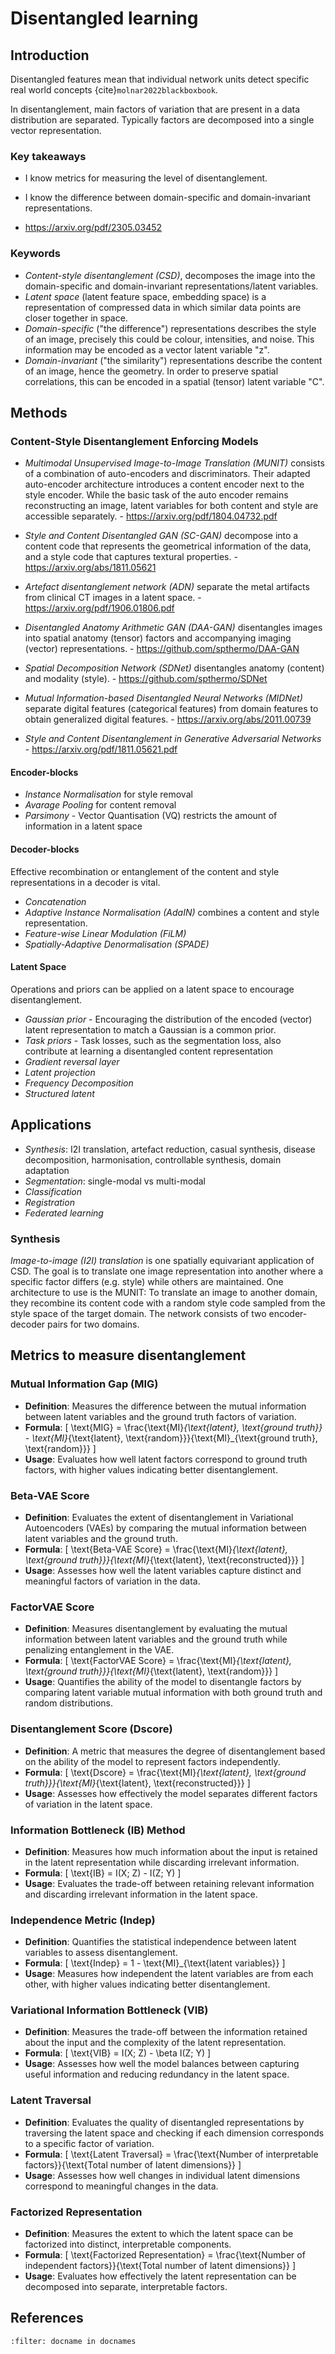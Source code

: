 # Disentangled learning

## Introduction

Disentangled features mean that individual network units detect specific real world concepts {cite}`molnar2022blackboxbook`.

In disentanglement, main factors of variation that are present in a data distribution are separated. Typically factors are decomposed into a single vector representation. 

### Key takeaways
* I know metrics for measuring the level of disentanglement.
* I know the difference between domain-specific and domain-invariant representations.

* https://arxiv.org/pdf/2305.03452

### Keywords
* *Content-style disentanglement (CSD)*, decomposes the image into the domain-specific and domain-invariant representations/latent variables.
* *Latent space* (latent feature space, embedding space) is a representation of compressed data in which similar data points are closer together in space.
* *Domain-specific* ("the difference") representations describes the style of an image, precisely this could be colour, intensities, and noise. This information may be encoded as a vector latent variable "z".
* *Domain-invariant* ("the similarity") representations describe the content of an image, hence the geometry. In order to preserve spatial correlations, this can be encoded in a spatial (tensor) latent variable "C".


## Methods



### Content-Style Disentanglement Enforcing Models

<!--*Unsupervised Image-to-Image Translation (UNIT)* consists of two VAE-GANs. The latent space is fully shared. -->
<!--Concepts used: Cycle-Consistency, GAN, VAE, Gaussian latent space assumption, -->
<!--https://arxiv.org/pdf/1703.00848.pdf-->

* *Multimodal Unsupervised Image-to-Image Translation (MUNIT)* consists of a combination of auto-encoders and discriminators. Their adapted auto-encoder architecture introduces a content encoder next to the style encoder. While the basic task of the auto encoder remains reconstructing an image, latent variables for both content and style are accessible separately. - https://arxiv.org/pdf/1804.04732.pdf <!-- Adaptive Instance Normalization (AdaIN) -->

* *Style and Content Disentangled GAN (SC-GAN)* decompose into a content code that represents the geometrical information of the data, and a style code that captures textural properties. - https://arxiv.org/abs/1811.05621

* *Artefact disentanglement network (ADN)* separate the metal artifacts from clinical CT images in a latent space. - https://arxiv.org/pdf/1906.01806.pdf

* *Disentangled Anatomy Arithmetic GAN (DAA-GAN)* disentangles images into spatial anatomy (tensor) factors and accompanying imaging (vector) representations. - https://github.com/spthermo/DAA-GAN

* *Spatial Decomposition Network (SDNet)* disentangles anatomy (content) and modality (style). - https://github.com/spthermo/SDNet

* *Mutual Information-based Disentangled Neural Networks (MIDNet)* separate digital features (categorical features) from domain features to obtain generalized digital features. - https://arxiv.org/abs/2011.00739

* *Style and Content Disentanglement in Generative Adversarial Networks* - https://arxiv.org/pdf/1811.05621.pdf

#### Encoder-blocks

* *Instance Normalisation* for style removal
* *Avarage Pooling* for content removal
* *Parsimony* - Vector Quantisation (VQ) restricts the amount of information in a latent space

#### Decoder-blocks
Effective recombination or entanglement of the content and style representations in a decoder is vital.

* *Concatenation*
* *Adaptive Instance Normalisation (AdaIN)* combines a content and style representation.
* *Feature-wise Linear Modulation (FiLM)*
* *Spatially-Adaptive Denormalisation (SPADE)*

#### Latent Space
Operations and priors can be applied on a latent space to encourage disentanglement.

* *Gaussian prior* - Encouraging the distribution of the encoded (vector) latent representation to match a Gaussian is a common prior. 
* *Task priors* - Task losses, such as the segmentation loss, also contribute at learning a disentangled content representation 
* *Gradient reversal layer*
* *Latent projection*
* *Frequency Decomposition*
* *Structured latent*



## Applications

* *Synthesis*: I2I translation, artefact reduction, casual synthesis, disease decomposition, harmonisation, controllable synthesis, domain adaptation
* *Segmentation*: single-modal vs multi-modal
* *Classification*
* *Registration*
* *Federated learning*

### Synthesis
*Image-to-image (I2I) translation* is one spatially equivariant application of CSD. The goal is to translate one image representation into another where a specific factor differs (e.g. style) while others are maintained. One architecture to use is the MUNIT: To translate an image to another domain, they recombine its content code with a random style code sampled from the style space of the target domain. The network consists of two encoder-decoder pairs for two domains.


## Metrics to measure disentanglement

### Mutual Information Gap (MIG)
- **Definition**: Measures the difference between the mutual information between latent variables and the ground truth factors of variation.
- **Formula**: \[ \text{MIG} = \frac{\text{MI}_{\text{latent}, \text{ground truth}} - \text{MI}_{\text{latent}, \text{random}}}{\text{MI}_{\text{ground truth}, \text{random}}} \]
- **Usage**: Evaluates how well latent factors correspond to ground truth factors, with higher values indicating better disentanglement.

### Beta-VAE Score
- **Definition**: Evaluates the extent of disentanglement in Variational Autoencoders (VAEs) by comparing the mutual information between latent variables and the ground truth.
- **Formula**: \[ \text{Beta-VAE Score} = \frac{\text{MI}_{\text{latent}, \text{ground truth}}}{\text{MI}_{\text{latent}, \text{reconstructed}}} \]
- **Usage**: Assesses how well the latent variables capture distinct and meaningful factors of variation in the data.

### FactorVAE Score
- **Definition**: Measures disentanglement by evaluating the mutual information between latent variables and the ground truth while penalizing entanglement in the VAE.
- **Formula**: \[ \text{FactorVAE Score} = \frac{\text{MI}_{\text{latent}, \text{ground truth}}}{\text{MI}_{\text{latent}, \text{random}}} \]
- **Usage**: Quantifies the ability of the model to disentangle factors by comparing latent variable mutual information with both ground truth and random distributions.

### Disentanglement Score (Dscore)
- **Definition**: A metric that measures the degree of disentanglement based on the ability of the model to represent factors independently.
- **Formula**: \[ \text{Dscore} = \frac{\text{MI}_{\text{latent}, \text{ground truth}}}{\text{MI}_{\text{latent}, \text{reconstructed}}} \]
- **Usage**: Assesses how effectively the model separates different factors of variation in the latent space.

### Information Bottleneck (IB) Method
- **Definition**: Measures how much information about the input is retained in the latent representation while discarding irrelevant information.
- **Formula**: \[ \text{IB} = I(X; Z) - I(Z; Y) \]
- **Usage**: Evaluates the trade-off between retaining relevant information and discarding irrelevant information in the latent space.

### Independence Metric (Indep)
- **Definition**: Quantifies the statistical independence between latent variables to assess disentanglement.
- **Formula**: \[ \text{Indep} = 1 - \text{MI}_{\text{latent variables}} \]
- **Usage**: Measures how independent the latent variables are from each other, with higher values indicating better disentanglement.

### Variational Information Bottleneck (VIB)
- **Definition**: Measures the trade-off between the information retained about the input and the complexity of the latent representation.
- **Formula**: \[ \text{VIB} = I(X; Z) - \beta I(Z; Y) \]
- **Usage**: Assesses how well the model balances between capturing useful information and reducing redundancy in the latent space.

### Latent Traversal
- **Definition**: Evaluates the quality of disentangled representations by traversing the latent space and checking if each dimension corresponds to a specific factor of variation.
- **Formula**: \[ \text{Latent Traversal} = \frac{\text{Number of interpretable factors}}{\text{Total number of latent dimensions}} \]
- **Usage**: Assesses how well changes in individual latent dimensions correspond to meaningful changes in the data.

### Factorized Representation
- **Definition**: Measures the extent to which the latent space can be factorized into distinct, interpretable components.
- **Formula**: \[ \text{Factorized Representation} = \frac{\text{Number of independent factors}}{\text{Total number of latent dimensions}} \]
- **Usage**: Evaluates how effectively the latent representation can be decomposed into separate, interpretable factors.




<!-- 
## Related Work

### Inductive bias
* Original version: Induction, Inductive Biases, and Infusing Knowledge into Learned Representations (Finlayson, 2020) - https://sgfin.github.io/2020/06/22/Induction-Intro/

* Review Paper: Review of Disentanglement Approaches for Medical Applications (Fragemann, 2022) - https://arxiv.org/abs/2203.11132
* Review paper: Learning Disentangled Representations in the Imaging Domain (Liu, 2022) - https://arxiv.org/abs/2108.12043


### Other links:
* Domain Agnostic Learning with Disentangled Representations (Peng et al., 2019) - http://proceedings.mlr.press/v97/peng19b/peng19b.pdf
* Style and Content Disentanglement in Generative Adversarial Networks - https://arxiv.org/pdf/1811.05621.pdf
* Artifact Disentanglement Network for Unsupervised Metal Artifact Reduction - https://arxiv.org/pdf/1906.01806.pdf
* Mutual Information-based Disentangled Neural Networks for Classifying Unseen Categories in Different Domains: Application to Fetal Ultrasound Imaging - https://arxiv.org/pdf/2011.00739.pdf
* MUNIT - Multimodal Unsupervised Image-to-Image Translation - https://arxiv.org/pdf/1804.04732.pdf
-->


## References
```{bibliography}
:filter: docname in docnames
```